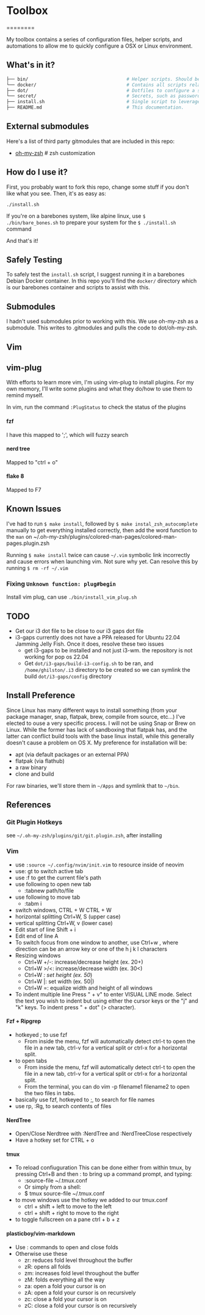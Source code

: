# Toolbox
========

My toolbox contains a series of configuration files, helper scripts, and automations to allow me to quickly configure a OSX or Linux environment.

## What's in it?

```bash
├── bin/                                    # Helper scripts. Should be added to $PATH for user convenience.
└── docker/                                 # Contains all scripts related to using Docker to easily test out this toolbox in a throwaway environment.
├── dot/                                    # Dotfiles to configure a slew of programs and environments.
└── secret/                                 # Secrets, such as passwords. Purposefully ignored by Git, and populated on each individual machine.
├── install.sh                              # Single script to leverage this Toolbox to configure an environment just the way I like it.
├── README.md                               # This documentation.
```

## External submodules

Here's a list of third party gitmodules that are included in this repo:
- [oh-my-zsh](https://github.com/robbyrussell/oh-my-zsh)    # zsh customization


## How do I use it?

First, you probably want to fork this repo, change some stuff if you don't like what you see. Then, it's as easy as:

```
./install.sh
```

If you're on a barebones system, like alpine linux, use `$ ./bin/bare_bones.sh` to prepare your system for the `$ ./install.sh` command

And that's it!

## Safely Testing

To safely test the `install.sh` script, I suggest running it in a barebones Debian Docker container. In this repo you'll find the `docker/` directory which is our barebones container and scripts to assist with this.

## Submodules

I hadn't used submodules prior to working with this. We use oh-my-zsh as a submodule. This writes to .gitmodules and pulls the code to dot/oh-my-zsh.

## Vim

## vim-plug

With efforts to learn more vim, I'm using vim-plug to install plugins. For my own memory, I'll write some plugins and what they do/how to use them to remind myself.

In vim, run the command `:PlugStatus` to check the status of the plugins

#### fzf

I have this mapped to ';', which will fuzzy search

#### nerd tree

Mapped to "ctrl + o"

#### flake 8

Mapped to F7

## Known Issues

I've had to run `$ make install`, followed by `$ make instal_zsh_autocomplete` manually to get everything installed correctly, then add the word function to the `man` on  ~/.oh-my-zsh/plugins/colored-man-pages/colored-man-pages.plugin.zsh

Running `$ make install` twice can cause `~/.vim` symbolic link incorrectly and cause errors when launching vim. Not sure why yet. Can resolve this by running `$ rm -rf ~/.vim`

### Fixing `Unknown function: plug#begin`

Install vim plug, can use `./bin/install_vim_plug.sh`

## TODO

- Get our i3 dot file to be close to our i3 gaps dot file
- i3-gaps currently does not have a PPA released for Ubuntu 22.04 Jamming Jelly Fish. Once it does, resolve these two issues
    - get i3-gaps to be installed and not just i3-wm. the repository is not working for pop os 22.04
    - Get `dot/i3-gaps/build-i3-config.sh` to be ran, and `/home/ghilston/.i3` directory to be created so we can symlink the build `dot/i3-gaps/config` directory

## Install Preference

Since Linux has many different ways to install something (from your package manager, snap, flatpak, brew, compile from source, etc...) I've elected to ouse a very specific process. I will not be using Snap or Brew on Linux. While the former has lack of sandboxing that flatpak has, and the latter can conflict build tools with the base linux install, while this generally doesn't cause a problem on OS X. My preference for installation will be:

- apt (via default packages or an external PPA)
- flatpak (via flathub)
- a raw binary
- clone and build

For raw binaries, we'll store them in `~/Apps` and symlink that to `~/bin`.

## References

### Git Plugin Hotkeys

see `~/.oh-my-zsh/plugins/git/git.plugin.zsh`, after installing

### Vim

- use `:source ~/.config/nvim/init.vim` to resource inside of neovim
- use: gt to switch active tab
- use :f to get the current file's path
- use following to open new tab
    - :tabnew path/to/file
- use following to move tab
    - :tabm i
- switch windows, CTRL + W CTRL + W
- horizontal splitting Ctrl+W, S (upper case)
- vertical splitting Ctrl+W, v (lower case)
- Edit start of line Shift + i
- Edit end of line A
- To switch focus from one window to another, use Ctrl+w <direction> , where direction can be an arrow key or one of the h j k l characters
- Resizing windows
    - Ctrl+W +/-: increase/decrease height (ex. 20<C-w>+)
    - Ctrl+W >/<: increase/decrease width (ex. 30<C-w><)
    - Ctrl+W _: set height (ex. 50<C-w>_)
    - Ctrl+W |: set width (ex. 50<C-w>|)
    - Ctrl+W =: equalize width and height of all windows
- To indent multiple line Press "<SHIFT> + v" to enter VISUAL LINE mode. Select the text you wish to indent but using either the cursor keys or the "j" and "k" keys. To indent press "<SHIFT> + dot" (> character).

#### Fzf + Ripgrep

- hotkeyed ; to use fzf
    - From inside the menu, fzf will automatically detect ctrl-t to open the file in a new tab, ctrl-v for a vertical split or ctrl-x for a horizontal split.
- to open tabs
    - From inside the menu, fzf will automatically detect ctrl-t to open the file in a new tab, ctrl-v for a vertical split or ctrl-x for a horizontal split.
    - From the terminal, you can do vim -p filename1 filename2 to open the two files in tabs.
- basically use fzf, hotkeyed to ;, to search for file names
- use rp, :Rg, to search contents of files

#### NerdTree

- Open/Close Nerdtree with :NerdTree and :NerdTreeClose respectively
- Have a hotkey set for CTRL + o

#### tmux

- To reload confiuguration This can be done either from within tmux, by pressing Ctrl+B and then : to bring up a command prompt, and typing:
  - :source-file ~/.tmux.conf
  - Or simply from a shell:
  - $ tmux source-file ~/.tmux.conf
- to move windows use the hotkey we added to our tmux.conf
    - ctrl + shift + left to move to the left
    - ctrl + shift + right to move to the right
- to toggle fullscreen on a pane ctrl + b + z

#### plasticboy/vim-markdown

- Use : commands to open and close folds
- Otherwise use these
    - zr: reduces fold level throughout the buffer
    - zR: opens all folds
    - zm: increases fold level throughout the buffer
    - zM: folds everything all the way
    - za: open a fold your cursor is on
    - zA: open a fold your cursor is on recursively
    - zc: close a fold your cursor is on
    - zC: close a fold your cursor is on recursively

